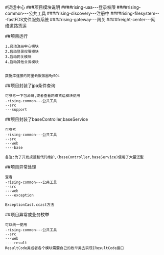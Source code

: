 #货运中心
###项目模块说明
####rising-uaa---登录权限
####rising-common---公共工具
####rising-discovery---注册中
####rising-filesystem---fastFDS文件服务系统
####rising-gateway---网关
####freight-center---网络道路货运


##项目运行
```
1.启动注册中心模块
2.启动登录权限模块
3.启动网关模块
4.启动其他业务模块


数据库连接的阿里云服务器MySQL
```

##项目封装了jpa条件查询
```
可参考一下包源码,或者查看网络货运模块使用
-rising-common---公共工具
--src
---support
```


##项目封装了baseController,baseService
```
可参考 
-rising-common---公共工具
--src
---web
----base

备注:为了开发规范和代码维护,(baseController,baseService)使用了大量泛型
```

##项目异常处理
```
查看
-rising-common---公共工具
--src
---web
----exception

ExceptionCast.ccast方法

```

##项目异常或业务枚举
```
可以统一使用
-rising-common---公共工具
--src
---web
----result
ResultCode类或者各个模块需要自己的枚举类去实现IResultCode接口
```